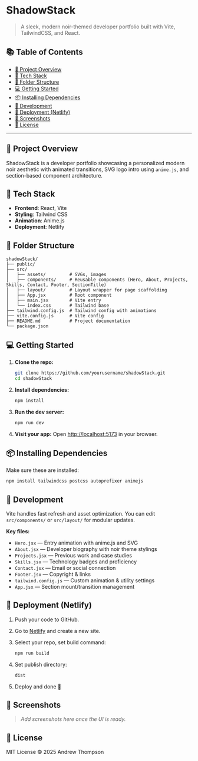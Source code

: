 # ShadowStack

> A sleek, modern noir-themed developer portfolio built with Vite, TailwindCSS, and React.

## 📚 Table of Contents

* [🚀 Project Overview](#-project-overview)
* [🎨 Tech Stack](#-tech-stack)
* [📂 Folder Structure](#-folder-structure)
* [💻 Getting Started](#-getting-started)
* [📦 Installing Dependencies](#-installing-dependencies)
* [🧪 Development](#-development)
* [🚀 Deployment (Netlify)](#-deployment-netlify)
* [📸 Screenshots](#-screenshots)
* [📄 License](#-license)

---

## 🚀 Project Overview

ShadowStack is a developer portfolio showcasing a personalized modern noir aesthetic with animated transitions, SVG logo intro using `anime.js`, and section-based component architecture.

## 🎨 Tech Stack

* **Frontend**: React, Vite
* **Styling**: Tailwind CSS
* **Animation**: Anime.js
* **Deployment**: Netlify

## 📂 Folder Structure

```
shadowStack/
├── public/
├── src/
│   ├── assets/         # SVGs, images
│   ├── components/     # Reusable components (Hero, About, Projects, Skills, Contact, Footer, SectionTitle)
│   ├── layout/         # Layout wrapper for page scaffolding
│   ├── App.jsx         # Root component
│   ├── main.jsx        # Vite entry
│   └── index.css       # Tailwind base
├── tailwind.config.js  # Tailwind config with animations
├── vite.config.js      # Vite config
├── README.md           # Project documentation
└── package.json
```

## 💻 Getting Started

1. **Clone the repo:**

   ```bash
   git clone https://github.com/yourusername/shadowStack.git
   cd shadowStack
   ```

2. **Install dependencies:**

   ```bash
   npm install
   ```

3. **Run the dev server:**

   ```bash
   npm run dev
   ```

4. **Visit your app:**
   Open [http://localhost:5173](http://localhost:5173) in your browser.

## 📦 Installing Dependencies

Make sure these are installed:

```bash
npm install tailwindcss postcss autoprefixer animejs
```

## 🧪 Development

Vite handles fast refresh and asset optimization. You can edit `src/components/` or `src/layout/` for modular updates.

**Key files:**

* `Hero.jsx` — Entry animation with anime.js and SVG
* `About.jsx` — Developer biography with noir theme stylings
* `Projects.jsx` — Previous work and case studies
* `Skills.jsx` — Technology badges and proficiency
* `Contact.jsx` — Email or social connection
* `Footer.jsx` — Copyright & links
* `tailwind.config.js` — Custom animation & utility settings
* `App.jsx` — Section mount/transition management

## 🚀 Deployment (Netlify)

1. Push your code to GitHub.
2. Go to [Netlify](https://netlify.com) and create a new site.
3. Select your repo, set build command:

   ```bash
   npm run build
   ```
4. Set publish directory:

   ```bash
   dist
   ```
5. Deploy and done 🎉

## 📸 Screenshots

> *Add screenshots here once the UI is ready.*

## 📄 License

MIT License © 2025 Andrew Thompson
